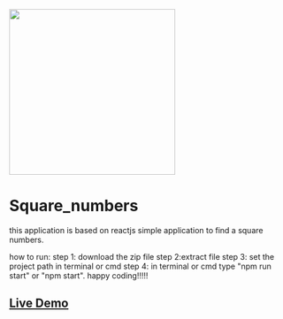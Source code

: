 <img src="https://encrypted-tbn0.gstatic.com/images?q=tbn:ANd9GcQkal_MKdkr5Cq3bAZeb9i4iZvwvPLfitbyrA&s" align="centre" width="300" />

# Square_numbers
this application is based on reactjs
simple application to find a square numbers.

how to run:
step 1: download the zip file
step 2:extract file 
step 3: set the project path in terminal or cmd
step 4: in terminal or cmd type "npm run start" or "npm start".
happy coding!!!!!
## **[Live Demo]( https://anjan816.github.io/Square_numbers/)**

